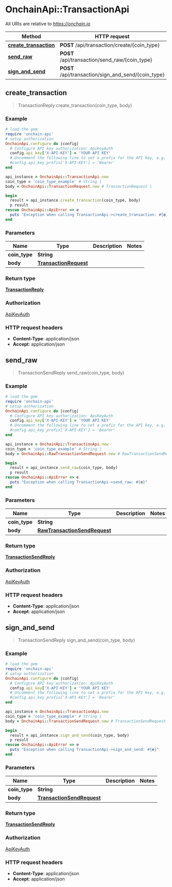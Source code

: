 # OnchainApi::TransactionApi

All URIs are relative to *https://onchain.io*

Method | HTTP request | Description
------------- | ------------- | -------------
[**create_transaction**](TransactionApi.md#create_transaction) | **POST** /api/transaction/create/{coin_type} | 
[**send_raw**](TransactionApi.md#send_raw) | **POST** /api/transaction/send_raw/{coin_type} | 
[**sign_and_send**](TransactionApi.md#sign_and_send) | **POST** /api/transaction/sign_and_send/{coin_type} | 



## create_transaction

> TransactionReply create_transaction(coin_type, body)



### Example

```ruby
# load the gem
require 'onchain-api'
# setup authorization
OnchainApi.configure do |config|
  # Configure API key authorization: ApiKeyAuth
  config.api_key['X-API-KEY'] = 'YOUR API KEY'
  # Uncomment the following line to set a prefix for the API key, e.g. 'Bearer' (defaults to nil)
  #config.api_key_prefix['X-API-KEY'] = 'Bearer'
end

api_instance = OnchainApi::TransactionApi.new
coin_type = 'coin_type_example' # String | 
body = OnchainApi::TransactionRequest.new # TransactionRequest | 

begin
  result = api_instance.create_transaction(coin_type, body)
  p result
rescue OnchainApi::ApiError => e
  puts "Exception when calling TransactionApi->create_transaction: #{e}"
end
```

### Parameters


Name | Type | Description  | Notes
------------- | ------------- | ------------- | -------------
 **coin_type** | **String**|  | 
 **body** | [**TransactionRequest**](TransactionRequest.md)|  | 

### Return type

[**TransactionReply**](TransactionReply.md)

### Authorization

[ApiKeyAuth](../README.md#ApiKeyAuth)

### HTTP request headers

- **Content-Type**: application/json
- **Accept**: application/json


## send_raw

> TransactionSendReply send_raw(coin_type, body)



### Example

```ruby
# load the gem
require 'onchain-api'
# setup authorization
OnchainApi.configure do |config|
  # Configure API key authorization: ApiKeyAuth
  config.api_key['X-API-KEY'] = 'YOUR API KEY'
  # Uncomment the following line to set a prefix for the API key, e.g. 'Bearer' (defaults to nil)
  #config.api_key_prefix['X-API-KEY'] = 'Bearer'
end

api_instance = OnchainApi::TransactionApi.new
coin_type = 'coin_type_example' # String | 
body = OnchainApi::RawTransactionSendRequest.new # RawTransactionSendRequest | 

begin
  result = api_instance.send_raw(coin_type, body)
  p result
rescue OnchainApi::ApiError => e
  puts "Exception when calling TransactionApi->send_raw: #{e}"
end
```

### Parameters


Name | Type | Description  | Notes
------------- | ------------- | ------------- | -------------
 **coin_type** | **String**|  | 
 **body** | [**RawTransactionSendRequest**](RawTransactionSendRequest.md)|  | 

### Return type

[**TransactionSendReply**](TransactionSendReply.md)

### Authorization

[ApiKeyAuth](../README.md#ApiKeyAuth)

### HTTP request headers

- **Content-Type**: application/json
- **Accept**: application/json


## sign_and_send

> TransactionSendReply sign_and_send(coin_type, body)



### Example

```ruby
# load the gem
require 'onchain-api'
# setup authorization
OnchainApi.configure do |config|
  # Configure API key authorization: ApiKeyAuth
  config.api_key['X-API-KEY'] = 'YOUR API KEY'
  # Uncomment the following line to set a prefix for the API key, e.g. 'Bearer' (defaults to nil)
  #config.api_key_prefix['X-API-KEY'] = 'Bearer'
end

api_instance = OnchainApi::TransactionApi.new
coin_type = 'coin_type_example' # String | 
body = OnchainApi::TransactionSendRequest.new # TransactionSendRequest | 

begin
  result = api_instance.sign_and_send(coin_type, body)
  p result
rescue OnchainApi::ApiError => e
  puts "Exception when calling TransactionApi->sign_and_send: #{e}"
end
```

### Parameters


Name | Type | Description  | Notes
------------- | ------------- | ------------- | -------------
 **coin_type** | **String**|  | 
 **body** | [**TransactionSendRequest**](TransactionSendRequest.md)|  | 

### Return type

[**TransactionSendReply**](TransactionSendReply.md)

### Authorization

[ApiKeyAuth](../README.md#ApiKeyAuth)

### HTTP request headers

- **Content-Type**: application/json
- **Accept**: application/json

